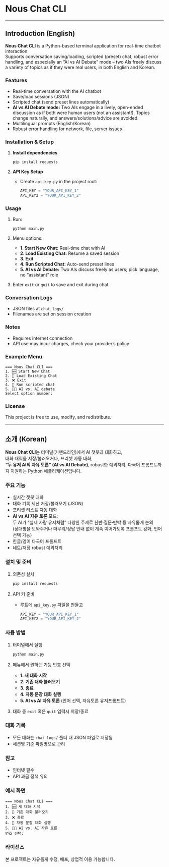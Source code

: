 # Nous Chat CLI

---

## Introduction (English)

**Nous Chat CLI** is a Python-based terminal application for real-time chatbot interaction.  
Supports conversation saving/loading, scripted (preset) chat, robust error handling, and especially an “AI vs AI Debate” mode – two AIs freely discuss a variety of topics as if they were real users, in both English and Korean.

### Features

- Real-time conversation with the AI chatbot
- Save/load sessions (JSON)
- Scripted chat (send preset lines automatically)
- **AI vs AI Debate mode:** Two AIs engage in a lively, open-ended discussion as if both were human users (not an assistant!). Topics change naturally, and answers/solutions/advice are avoided.
- Multilingual prompts (English/Korean)
- Robust error handling for network, file, server issues

### Installation & Setup

1. **Install dependencies**
   ```bash
   pip install requests
   ```

2. **API Key Setup**  
   - Create `api_key.py` in the project root:
     ```python
     API_KEY = "YOUR_API_KEY_1"
     API_KEY2 = "YOUR_API_KEY_2"
     ```

### Usage

1. Run:
   ```bash
   python main.py
   ```

2. Menu options:
   - **1. Start New Chat:** Real-time chat with AI
   - **2. Load Existing Chat:** Resume a saved session
   - **3. Exit**
   - **4. Run Scripted Chat:** Auto-send preset lines
   - **5. AI vs AI Debate:** Two AIs discuss freely as users; pick language, no “assistant” role

3. Enter `exit` or `quit` to save and exit during chat.

### Conversation Logs

- JSON files at `chat_logs/`
- Filenames are set on session creation

### Notes

- Requires internet connection  
- API use may incur charges, check your provider’s policy

### Example Menu

```
=== Nous Chat CLI ===
1. 🆕 Start New Chat
2. 📂 Load Existing Chat
3. ❌ Exit
4. 🤖 Run scripted chat
5. 🤖🤖 AI vs. AI debate
Select option number:
```

### License

This project is free to use, modify, and redistribute.

---

## 소개 (Korean)

**Nous Chat CLI**는 터미널(커맨드라인)에서 AI 챗봇과 대화하고,  
대화 내역을 저장/불러오거나, 프리셋 자동 대화,  
**“두 유저 AI의 자유 토론” (AI vs AI Debate)**, robust한 예외처리, 다국어 프롬프트까지 지원하는 Python 애플리케이션입니다.

### 주요 기능

- 실시간 챗봇 대화
- 대화 기록 세션 저장/불러오기 (JSON)
- 프리셋 리스트 자동 대화
- **AI vs AI 자유 토론** 모드:  
  두 AI가 “실제 사람 유저처럼” 다양한 주제로 찬반·질문·반박 등 자유롭게 논의  
  (상대방을 도와주거나 마무리/정답 안내 없이 계속 이어가도록 프롬프트 강화, 언어 선택 가능)
- 한글/영어 다국어 프롬프트
- 네트/저장 robust 예외처리

### 설치 및 준비

1. 의존성 설치
   ```bash
   pip install requests
   ```

2. API 키 준비  
   - 루트에 `api_key.py` 파일을 만들고
     ```python
     API_KEY = "YOUR_API_KEY_1"
     API_KEY2 = "YOUR_API_KEY_2"
     ```

### 사용 방법

1. 터미널에서 실행
   ```bash
   python main.py
   ```

2. 메뉴에서 원하는 기능 번호 선택  
   - **1. 새 대화 시작**
   - **2. 기존 대화 불러오기**
   - **3. 종료**
   - **4. 자동 문장 대화 실행**
   - **5. AI vs AI 자유 토론** (언어 선택, 자유토론 유저프롬프트)

3. 대화 중 `exit` 혹은 `quit` 입력시 저장/종료

### 대화 기록

- 모든 대화는 `chat_logs/` 폴더 내 JSON 파일로 저장됨
- 세션명 기준 파일명으로 관리

### 참고

- 인터넷 필수
- API 과금 정책 유의

### 예시 화면

```
=== Nous Chat CLI ===
1. 🆕 새 대화 시작
2. 📂 기존 대화 불러오기
3. ❌ 종료
4. 🤖 자동 문장 대화 실행
5. 🤖🤖 AI vs. AI 자유 토론
번호 선택:
```

### 라이선스

본 프로젝트는 자유롭게 수정, 배포, 상업적 이용 가능합니다.